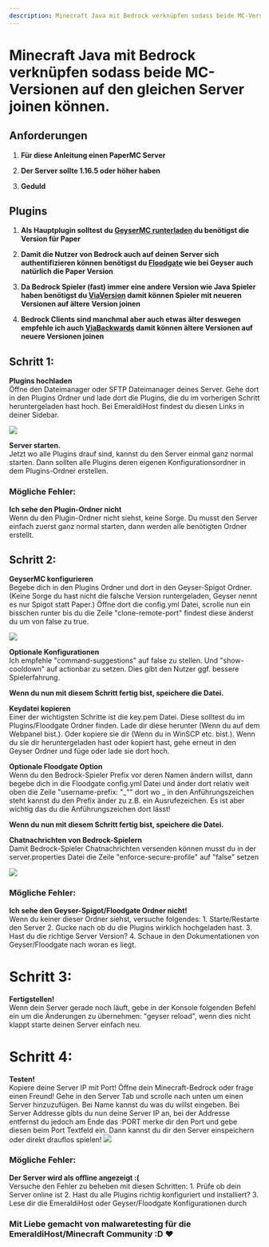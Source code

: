 ```yaml
---
description: Minecraft Java mit Bedrock verknüpfen sodass beide MC-Versionen auf den gleichen Server joinen können.
---
```


# Minecraft Java mit Bedrock verknüpfen sodass beide MC-Versionen auf den gleichen Server joinen können.

## Anforderungen

1. <b>Für diese Anleitung einen PaperMC Server</b>

2. <b>Der Server sollte 1.16.5 oder höher haben</b>

3. <b>Geduld</b>

## Plugins

1. <b>Als Hauptplugin solltest du [GeyserMC runterladen](https://geysermc.org/download?project=geyser) du benötigst die Version für Paper</b>

2. <b>Damit die Nutzer von Bedrock auch auf deinen Server sich authentifizieren können benötigst du [Floodgate](https://geysermc.org/download?project=floodgate) wie bei Geyser auch natürlich die Paper Version</b>

3. <b>Da Bedrock Spieler (fast) immer eine andere Version wie Java Spieler haben benötigst du [ViaVersion](https://www.spigotmc.org/resources/viaversion.19254/) damit können Spieler mit neueren Versionen auf ältere Version joinen</b>

4. <b>Bedrock Clients sind manchmal aber auch etwas älter deswegen empfehle ich auch [ViaBackwards](https://www.spigotmc.org/resources/viabackwards.27448/) damit können ältere Versionen auf neuere Versionen joinen</b>

## Schritt 1:

  <b>Plugins hochladen</b><br>
    Öffne den Dateimanager oder SFTP Dateimanager deines Server.
    Gehe dort in den Plugins Ordner und lade dort die Plugins,
    die du im vorherigen Schritt heruntergeladen hast hoch.
    Bei EmeraldiHost findest du diesen Links in deiner Sidebar.
    
  <img src="https://i.imgur.com/YcXtUvJ.png" />

  <b>Server starten.</b><br>
    Jetzt wo alle Plugins drauf sind,
    kannst du den Server einmal ganz normal starten.
    Dann sollten alle Plugins deren eigenen Konfigurationsordner
    in dem Plugins-Ordner erstellen.
    
### Mögliche Fehler:

  <b>Ich sehe den Plugin-Ordner nicht</b><br>
    Wenn du den Plugin-Ordner nicht siehst, keine Sorge.
    Du musst den Server einfach zuerst ganz normal starten,
    dann werden alle benötigten Ordner erstellt.

## Schritt 2:
  <b>GeyserMC konfigurieren</b><br>
    Begebe dich in den Plugins Ordner und dort in den
    Geyser-Spigot Ordner. (Keine Sorge du hast nicht
    die falsche Version runtergeladen, Geyser nennt
    es nur Spigot statt Paper.) Öffne dort die config.yml
    Datei, scrolle nun ein bisschen runter bis du die Zeile
    "clone-remote-port" findest diese änderst du um von false
    zu true.

  <img src="https://i.imgur.com/fN14tcw.png" />

  <b>Optionale Konfigurationen</b><br>
    Ich empfehle "command-suggestions" auf false zu stellen.
    Und "show-cooldown" auf actionbar zu setzen.
    Dies gibt den Nutzer ggf. bessere Spielerfahrung.

  <b>Wenn du nun mit diesem Schritt fertig bist,
  speichere die Datei.</b><br>

  <b>Keydatei kopieren</b><br>
    Einer der wichtigsten Schritte ist die key.pem Datei.
    Diese solltest du im Plugins/Floodgate Ordner finden.
    Lade dir diese herunter (Wenn du auf dem Webpanel bist.).
    Oder kopiere sie dir (Wenn du in WinSCP etc. bist.).
    Wenn du sie dir heruntergeladen hast oder kopiert hast,
    gehe erneut in den Geyser Ordner und füge oder lade sie dort hoch.

  <b>Optionale Floodgate Option</b><br>
   Wenn du den Bedrock-Spieler Prefix vor deren Namen ändern willst,
   dann begebe dich in die Floodgate config.yml Datei und änder dort 
   relativ weit oben die Zeile "username-prefix: "_"" dort wo _ in den
   Anführungszeichen steht kannst du den Prefix änder zu z.B. ein Ausrufezeichen.
   Es ist aber wichtig das du die Anführungszeichen dort lässt!

  <b>Wenn du nun mit diesem Schritt fertig bist,
    speichere die Datei.</b><br>

  <b>Chatnachrichten von Bedrock-Spielern</b><br>
    Damit Bedrock-Spieler Chatnachrichten versenden können musst du
    in der server.properties Datei die Zeile "enforce-secure-profile"
    auf "false" setzen

  <img src="https://i.imgur.com/IDylgtD.png" />

### Mögliche Fehler:
  <b>Ich sehe den Geyser-Spigot/Floodgate Ordner nicht!</b><br>
    Wenn du keiner dieser Ordner siehst, versuche folgendes:
    1. Starte/Restarte den Server
    2. Gucke nach ob du die Plugins wirklich hochgeladen hast.
    3. Hast du die richtige Server Version?
    4. Schaue in den Dokumentationen von Geyser/Floodgate nach woran es liegt.

# Schritt 3:
  <b>Fertigstellen!</b><br>
    Wenn dein Server gerade noch läuft, gebe in der Konsole
    folgenden Befehl ein um die Änderungen zu übernehmen:
    "geyser reload", wenn dies nicht klappt starte deinen 
    Server einfach neu.

# Schritt 4:
  <b>Testen!</b><br>
    Kopiere deine Server IP mit Port!
    Öffne dein Minecraft-Bedrock oder frage einen Freund!
    Gehe in den Server Tab und scrolle nach unten um einen Server
    hinzuzufügen. Bei Name kannst du was du willst eingeben.
    Bei Server Addresse gibts du nun deine Server IP an,
    bei der Addresse entfernst du jedoch am Ende das :PORT
    merke dir den Port und gebe diesen beim Port Textfeld ein.
    Dann kannst du dir den Server einspeichern oder direkt drauflos spielen!
    <img src="https://i.imgur.com/tmxkJN4.jpeg" />

### Mögliche Fehler:
  <b>Der Server wird als offline angezeigt :(</b><br>
    Versuche den Fehler zu beheben mit diesen Schritten:
    1. Prüfe ob dein Server online ist
    2. Hast du alle Plugins richtig konfiguriert und installiert?
    3. Lese dir die EmeraldiHost oder Geyser/Floodgate Konfigurationen durch

### Mit Liebe gemacht von malwaretesting für die EmeraldiHost/Minecraft Community :D ❤️

  
